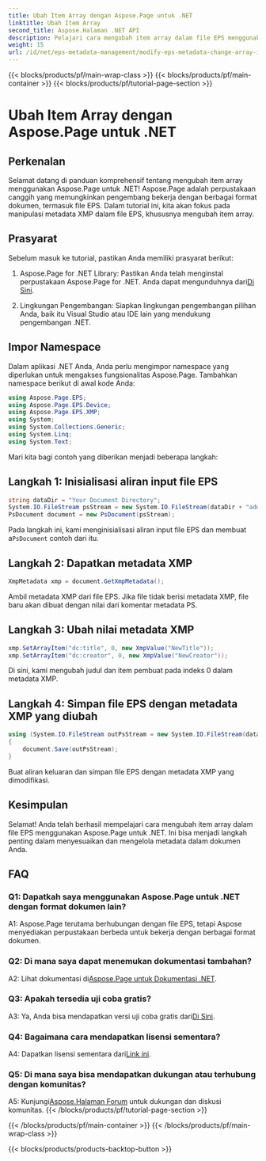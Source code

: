 ```yaml
---
title: Ubah Item Array dengan Aspose.Page untuk .NET
linktitle: Ubah Item Array
second_title: Aspose.Halaman .NET API
description: Pelajari cara mengubah item array dalam file EPS menggunakan Aspose.Page untuk .NET. Ikuti panduan langkah demi langkah kami untuk manipulasi metadata yang efisien.
weight: 15
url: /id/net/eps-metadata-management/modify-eps-metadata-change-array-items/
---
```


{{< blocks/products/pf/main-wrap-class >}}
{{< blocks/products/pf/main-container >}}
{{< blocks/products/pf/tutorial-page-section >}}

# Ubah Item Array dengan Aspose.Page untuk .NET

## Perkenalan

Selamat datang di panduan komprehensif tentang mengubah item array menggunakan Aspose.Page untuk .NET! Aspose.Page adalah perpustakaan canggih yang memungkinkan pengembang bekerja dengan berbagai format dokumen, termasuk file EPS. Dalam tutorial ini, kita akan fokus pada manipulasi metadata XMP dalam file EPS, khususnya mengubah item array.

## Prasyarat

Sebelum masuk ke tutorial, pastikan Anda memiliki prasyarat berikut:

1. Aspose.Page for .NET Library: Pastikan Anda telah menginstal perpustakaan Aspose.Page for .NET. Anda dapat mengunduhnya dari[Di Sini](https://releases.aspose.com/page/net/).

2. Lingkungan Pengembangan: Siapkan lingkungan pengembangan pilihan Anda, baik itu Visual Studio atau IDE lain yang mendukung pengembangan .NET.

## Impor Namespace

Dalam aplikasi .NET Anda, Anda perlu mengimpor namespace yang diperlukan untuk mengakses fungsionalitas Aspose.Page. Tambahkan namespace berikut di awal kode Anda:

```csharp
using Aspose.Page.EPS;
using Aspose.Page.EPS.Device;
using Aspose.Page.EPS.XMP;
using System;
using System.Collections.Generic;
using System.Linq;
using System.Text;

```

Mari kita bagi contoh yang diberikan menjadi beberapa langkah:

## Langkah 1: Inisialisasi aliran input file EPS

```csharp
string dataDir = "Your Document Directory";
System.IO.FileStream psStream = new System.IO.FileStream(dataDir + "add_simple_props_input.eps", System.IO.FileMode.Open, System.IO.FileAccess.Read);
PsDocument document = new PsDocument(psStream);
```

 Pada langkah ini, kami menginisialisasi aliran input file EPS dan membuat a`PsDocument` contoh dari itu.

## Langkah 2: Dapatkan metadata XMP

```csharp
XmpMetadata xmp = document.GetXmpMetadata();
```

Ambil metadata XMP dari file EPS. Jika file tidak berisi metadata XMP, file baru akan dibuat dengan nilai dari komentar metadata PS.

## Langkah 3: Ubah nilai metadata XMP

```csharp
xmp.SetArrayItem("dc:title", 0, new XmpValue("NewTitle"));
xmp.SetArrayItem("dc:creator", 0, new XmpValue("NewCreator"));
```

Di sini, kami mengubah judul dan item pembuat pada indeks 0 dalam metadata XMP.

## Langkah 4: Simpan file EPS dengan metadata XMP yang diubah

```csharp
using (System.IO.FileStream outPsStream = new System.IO.FileStream(dataDir + "change_array_items_output.eps", System.IO.FileMode.Create, System.IO.FileAccess.Write))
{
    document.Save(outPsStream);
}
```

Buat aliran keluaran dan simpan file EPS dengan metadata XMP yang dimodifikasi.

## Kesimpulan

Selamat! Anda telah berhasil mempelajari cara mengubah item array dalam file EPS menggunakan Aspose.Page untuk .NET. Ini bisa menjadi langkah penting dalam menyesuaikan dan mengelola metadata dalam dokumen Anda.

## FAQ

### Q1: Dapatkah saya menggunakan Aspose.Page untuk .NET dengan format dokumen lain?

A1: Aspose.Page terutama berhubungan dengan file EPS, tetapi Aspose menyediakan perpustakaan berbeda untuk bekerja dengan berbagai format dokumen.

### Q2: Di mana saya dapat menemukan dokumentasi tambahan?

 A2: Lihat dokumentasi di[Aspose.Page untuk Dokumentasi .NET](https://reference.aspose.com/page/net/).

### Q3: Apakah tersedia uji coba gratis?

 A3: Ya, Anda bisa mendapatkan versi uji coba gratis dari[Di Sini](https://releases.aspose.com/).

### Q4: Bagaimana cara mendapatkan lisensi sementara?

 A4: Dapatkan lisensi sementara dari[Link ini](https://purchase.aspose.com/temporary-license/).

### Q5: Di mana saya bisa mendapatkan dukungan atau terhubung dengan komunitas?

 A5: Kunjungi[Aspose.Halaman Forum](https://forum.aspose.com/c/page/39) untuk dukungan dan diskusi komunitas.
{{< /blocks/products/pf/tutorial-page-section >}}

{{< /blocks/products/pf/main-container >}}
{{< /blocks/products/pf/main-wrap-class >}}

{{< blocks/products/products-backtop-button >}}
